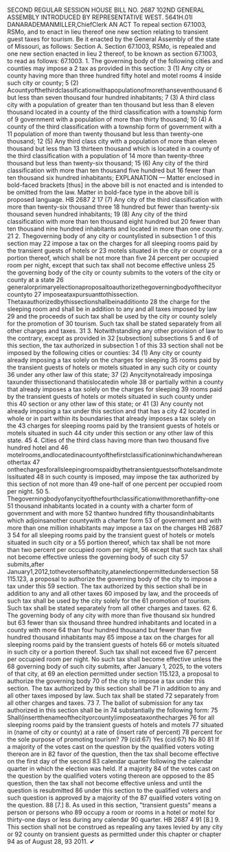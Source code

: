 SECOND REGULAR SESSION
HOUSE BILL NO. 2687
102ND GENERAL ASSEMBLY
INTRODUCED BY REPRESENTATIVE WEST.
5641H.01I DANARADEMANMILLER,ChiefClerk
AN ACT
To repeal section 67.1003, RSMo, and to enact in lieu thereof one new section relating to
transient guest taxes for tourism.
Be it enacted by the General Assembly of the state of Missouri, as follows:
Section A. Section 67.1003, RSMo, is repealed and one new section enacted in lieu
2 thereof, to be known as section 67.1003, to read as follows:
67.1003. 1. The governing body of the following cities and counties may impose a
2 tax as provided in this section:
3 (1) Any city or county having more than three hundred fifty hotel and motel rooms
4 inside such city or county;
5 (2) Acountyofthethirdclassificationwithapopulationofmorethanseventhousand
6 but less than seven thousand four hundred inhabitants;
7 (3) A third class city with a population of greater than ten thousand but less than
8 eleven thousand located in a county of the third classification with a township form of
9 government with a population of more than thirty thousand;
10 (4) A county of the third classification with a township form of government with a
11 population of more than twenty thousand but less than twenty-one thousand;
12 (5) Any third class city with a population of more than eleven thousand but less than
13 thirteen thousand which is located in a county of the third classification with a population of
14 more than twenty-three thousand but less than twenty-six thousand;
15 (6) Any city of the third classification with more than ten thousand five hundred but
16 fewer than ten thousand six hundred inhabitants;
EXPLANATION — Matter enclosed in bold-faced brackets [thus] in the above bill is not enacted and is
intended to be omitted from the law. Matter in bold-face type in the above bill is proposed language.
HB 2687 2
17 (7) Any city of the third classification with more than twenty-six thousand three
18 hundred but fewer than twenty-six thousand seven hundred inhabitants;
19 (8) Any city of the third classification with more than ten thousand eight hundred but
20 fewer than ten thousand nine hundred inhabitants and located in more than one county.
21 2. Thegoverning body of any city or countylisted in subsection 1 of this section may
22 impose a tax on the charges for all sleeping rooms paid by the transient guests of hotels or
23 motels situated in the city or county or a portion thereof, which shall be not more than five
24 percent per occupied room per night, except that such tax shall not become effective unless
25 the governing body of the city or county submits to the voters of the city or county at a state
26 generalorprimaryelectionaproposaltoauthorizethegoverningbodyofthecityorcountyto
27 imposeataxpursuanttothissection. Thetaxauthorizedbythissectionshallbeinadditionto
28 the charge for the sleeping room and shall be in addition to any and all taxes imposed by law
29 and the proceeds of such tax shall be used by the city or county solely for the promotion of
30 tourism. Such tax shall be stated separately from all other charges and taxes.
31 3. Notwithstanding any other provision of law to the contrary, except as provided in
32 [subsection] subsections 5 and 6 of this section, the tax authorized in subsection 1 of this
33 section shall not be imposed by the following cities or counties:
34 (1) Any city or county already imposing a tax solely on the charges for sleeping
35 rooms paid by the transient guests of hotels or motels situated in any such city or county
36 under any other law of this state;
37 (2) Anycitynotalready imposinga taxunder thissectionand thatislocatedin whole
38 or partially within a county that already imposes a tax solely on the charges for sleeping
39 rooms paid by the transient guests of hotels or motels situated in such county under this
40 section or any other law of this state; or
41 (3) Any county not already imposing a tax under this section and that has a city
42 located in whole or in part within its boundaries that already imposes a tax solely on the
43 charges for sleeping rooms paid by the transient guests of hotels or motels situated in such
44 city under this section or any other law of this state.
45 4. Cities of the third class having more than two thousand five hundred hotel and
46 motelrooms,andlocatedinacountyofthefirstclassificationinwhichandwhereanothertax
47 onthechargesforallsleepingroomspaidbythetransientguestsofhotelsandmotelssituated
48 in such county is imposed, may impose the tax authorized by this section of not more than
49 one-half of one percent per occupied room per night.
50 5. Thegoverningbodyofanycityofthefourthclassificationwithmorethanfifty-one
51 thousand inhabitants located in a county with a charter form of government and with more
52 thantwo hundred fifty thousandinhabitants which adjoinsanother countywith a charter form
53 of government and with more than one million inhabitants may impose a tax on the charges
HB 2687 3
54 for all sleeping rooms paid by the transient guest of hotels or motels situated in such city or a
55 portion thereof, which tax shall be not more than two percent per occupied room per night,
56 except that such tax shall not become effective unless the governing body of such city
57 submits,after January1,2012,tothevotersofthatcity,atanelectionpermittedundersection
58 115.123, a proposal to authorize the governing body of the city to impose a tax under this
59 section. The tax authorized by this section shall be in addition to any and all other taxes
60 imposed by law, and the proceeds of such tax shall be used by the city solely for the
61 promotion of tourism. Such tax shall be stated separately from all other charges and taxes.
62 6. The governing body of any city with more than five thousand six hundred but
63 fewer than six thousand three hundred inhabitants and located in a county with more
64 than four hundred thousand but fewer than five hundred thousand inhabitants may
65 impose a tax on the charges for all sleeping rooms paid by the transient guests of hotels
66 or motels situated in such city or a portion thereof. Such tax shall not exceed five
67 percent per occupied room per night. No such tax shall become effective unless the
68 governing body of such city submits, after January 1, 2025, to the voters of that city, at
69 an election permitted under section 115.123, a proposal to authorize the governing body
70 of the city to impose a tax under this section. The tax authorized by this section shall be
71 in addition to any and all other taxes imposed by law. Such tax shall be stated
72 separately from all other charges and taxes.
73 7. The ballot of submission for any tax authorized in this section shall be in
74 substantially the following form:
75 Shall(insertthenameofthecityorcounty)imposeataxonthecharges
76 for all sleeping rooms paid by the transient guests of hotels and motels
77 situated in (name of city or county) at a rate of (insert rate of percent)
78 percent for the sole purpose of promoting tourism?
79 (cid:67) Yes (cid:67) No
80
81 If a majority of the votes cast on the question by the qualified voters voting thereon are in
82 favor of the question, then the tax shall become effective on the first day of the second
83 calendar quarter following the calendar quarter in which the election was held. If a majority
84 of the votes cast on the question by the qualified voters voting thereon are opposed to the
85 question, then the tax shall not become effective unless and until the question is resubmitted
86 under this section to the qualified voters and such question is approved by a majority of the
87 qualified voters voting on the question.
88 [7.] 8. As used in this section, "transient guests" means a person or persons who
89 occupy a room or rooms in a hotel or motel for thirty-one days or less during any calendar
90 quarter.
HB 2687 4
91 [8.] 9. This section shall not be construed as repealing any taxes levied by any city or
92 county on transient guests as permitted under this chapter or chapter 94 as of August 28,
93 2011.
✔